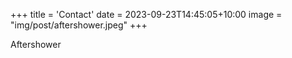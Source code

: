 +++
title = 'Contact'
date = 2023-09-23T14:45:05+10:00
image = "img/post/aftershower.jpeg"
+++

Aftershower
